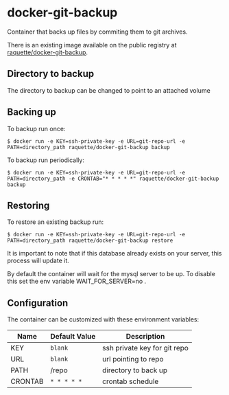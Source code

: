 # docker-git-backup

Container that backs up files by commiting them to git archives. 


There is an existing image available on the public registry at [raquette/docker-git-backup](https://registry.hub.docker.com/u/raquette/docker-git-backup/).
## Directory to backup

The directory to backup can be changed to point to an attached volume

## Backing up

To backup run once:

    $ docker run -e KEY=ssh-private-key -e URL=git-repo-url -e PATH=directory_path raquette/docker-git-backup backup

To backup run periodically:

    $ docker run -e KEY=ssh-private-key -e URL=git-repo-url -e PATH=directory_path -e CRONTAB="* * * * *" raquette/docker-git-backup backup

## Restoring

To restore an existing backup run:

    $ docker run -e KEY=ssh-private-key -e URL=git-repo-url -e PATH=directory_path raquette/docker-git-backup restore
    
It is important to note that if this database already exists on your server, this process will update it.

By default the container will wait for the mysql server to be up. To disable this set the env variable WAIT_FOR_SERVER=no .

## Configuration 

The container can be customized with these environment variables:

Name | Default Value | Description
--- | --- | ---
KEY | `blank` | ssh private key for git repo
URL | `blank` | url pointing to repo
PATH | /repo | directory to back up
CRONTAB | `* * * * *` | crontab schedule 

